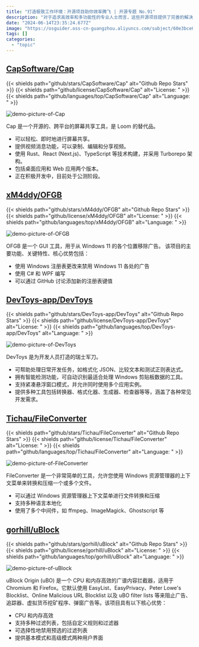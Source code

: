 ```yaml
---
title: "打造极致工作环境：开源项目助你效率腾飞 | 开源专题 No.91"
description: "对于追求高效率和多功能性的专业人士而言，这些开源项目提供了完善的解决方案，以满足您在日常工作中的各种需求。"
date: "2024-06-14T23:35:24.677Z"
image: "https://osguider.oss-cn-guangzhou.aliyuncs.com/subject/60e3bce01d6068ba7fcfbf352de5da9d.png"
tags: []
categories:
  - "topic"
---
```


## [CapSoftware/Cap](https://github.com/CapSoftware/Cap)

{{< shields path="github/stars/CapSoftware/Cap" alt="Github Repo Stars" >}} {{< shields path="github/license/CapSoftware/Cap" alt="License: " >}} {{< shields path="github/languages/top/CapSoftware/Cap" alt="Language: " >}}

![demo-picture-of-Cap](https://static.osguider.com/subject/github/CapSoftware/Cap/1824cc8344a24cf69cb95b7a500cb49f.png)

Cap 是一个开源的、跨平台的屏幕共享工具，是 Loom 的替代品。

- 可以轻松、即时地进行屏幕共享。
- 提供视频消息功能，可以录制、编辑和分享视频。
- 使用 Rust、React (Next.js)、TypeScript 等技术构建，并采用 Turborepo 架构。
- 包括桌面应用和 Web 应用两个版本。
- 正在积极开发中，目前处于公测阶段。
  
## [xM4ddy/OFGB](https://github.com/xM4ddy/OFGB)

{{< shields path="github/stars/xM4ddy/OFGB" alt="Github Repo Stars" >}} {{< shields path="github/license/xM4ddy/OFGB" alt="License: " >}} {{< shields path="github/languages/top/xM4ddy/OFGB" alt="Language: " >}}

![demo-picture-of-OFGB](https://static.osguider.com/subject/github/xM4ddy/OFGB/da4c3448d4fa37d71f1ed5a0acb3b2d5.png)

OFGB 是一个 GUI 工具，用于从 Windows 11 的各个位置移除广告。
该项目的主要功能、关键特性、核心优势包括：

- 使用 Windows 注册表更改来禁用 Windows 11 各处的广告
- 使用 C# 和 WPF 编写
- 可以通过 GitHub 讨论添加新的注册表键值
  
## [DevToys-app/DevToys](https://github.com/DevToys-app/DevToys)

{{< shields path="github/stars/DevToys-app/DevToys" alt="Github Repo Stars" >}} {{< shields path="github/license/DevToys-app/DevToys" alt="License: " >}} {{< shields path="github/languages/top/DevToys-app/DevToys" alt="Language: " >}}

![demo-picture-of-DevToys](https://static.osguider.com/subject/github/DevToys-app/DevToys/533d3bc400e36d9c8d5a681e5a6b5e71.png)

DevToys 是为开发人员打造的瑞士军刀。

- 可帮助处理日常开发任务，如格式化 JSON、比较文本和测试正则表达式。
- 拥有智能检测功能，可自动识别最适合处理 Windows 剪贴板数据的工具。
- 支持紧凑悬浮窗口模式，并允许同时使用多个应用实例。
- 提供多种工具包括转换器、格式化器、生成器、检查器等等，涵盖了各种常见开发需求。
  
## [Tichau/FileConverter](https://github.com/Tichau/FileConverter)

{{< shields path="github/stars/Tichau/FileConverter" alt="Github Repo Stars" >}} {{< shields path="github/license/Tichau/FileConverter" alt="License: " >}} {{< shields path="github/languages/top/Tichau/FileConverter" alt="Language: " >}}

![demo-picture-of-FileConverter](https://static.osguider.com/subject/github/Tichau/FileConverter/e5d26756a49555f262135793553fc24d.gif)

FileConverter 是一个非常简单的工具，允许您使用 Windows 资源管理器的上下文菜单来转换和压缩一个或多个文件。

- 可以通过 Windows 资源管理器上下文菜单进行文件转换和压缩
- 支持多种语言本地化
- 使用了多个中间件，如 ffmpeg、ImageMagick、Ghostscript 等
  
## [gorhill/uBlock](https://github.com/gorhill/uBlock)

{{< shields path="github/stars/gorhill/uBlock" alt="Github Repo Stars" >}} {{< shields path="github/license/gorhill/uBlock" alt="License: " >}} {{< shields path="github/languages/top/gorhill/uBlock" alt="Language: " >}}

![demo-picture-of-uBlock](https://picgo-daily.oss-cn-guangzhou.aliyuncs.com/picgo-daily/2023/c1bf06b825ebc9ae46115a80bc15c70d.png)

uBlock Origin (uBO) 是一个 CPU 和内存高效的广谱内容拦截器，适用于 Chromium 和 Firefox。它默认使用 EasyList、EasyPrivacy、Peter Lowe's Blocklist、Online Malicious URL Blocklist 以及 uBO filter lists 等来阻止广告、追踪器、虚拟货币挖矿程序、弹窗广告等。该项目具有以下核心优势：

- CPU 和内存高效
- 支持多种过滤列表，包括自定义规则和过滤器
- 可选择性地禁用预选的过滤列表
- 提供基本模式和高级模式两种用户界面
  
